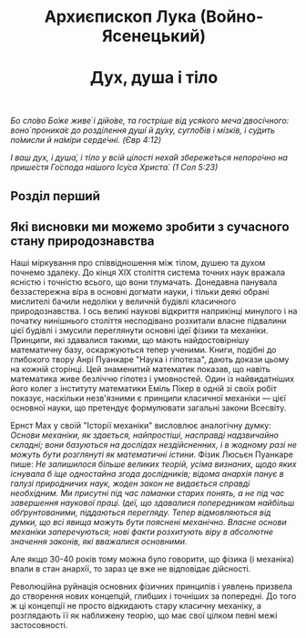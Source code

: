 # <center>Архиєпископ Лука (Войно-Ясенецький)
# <center>Дух, душа і тіло

<br>

_Бо сло́во Бо́же живе́ i дiйо́ве, та гострі́ше вiд уся́кого меча́ двосі́чного: воно́ проника́є до розді́лення душі́ й ду́ху, сугло́бiв i мі́зкiв, i су́дить по́мисли й на́мiри серде́чнi. (Євр 4:12)_

_І ваш дух, i душа́, i ті́ло у всій ці́лостi неха́й збереже́ться непоро́чно на прише́стя Го́спода на́шого Iсу́са Христа́. (1 Сол 5:23)_

## Розділ перший
## Які висновки ми можемо зробити з сучасного стану природознавства

Наші міркування про співвідношення між тілом, душею та духом почнемо здалеку. До кінця XIX століття система точних наук вражала ясністю і точністю всього, що вони тлумачать. Донедавна панувала беззастережна віра в основні догмати науки, і тільки деякі обрані мислителі бачили недоліки у величній будівлі класичного природознавства. І ось великі наукові відкриття наприкінці минулого і на початку нинішнього століття несподівано розхитали власне підвалини цієї будівлі і змусили переглянути основні ідеї фізики та механіки. Принципи, які здавалися такими, що мають найдостовірнішу математичну базу, оскаржуються тепер ученими. Книги, подібні до глибокого твору Анрі Пуанкаре "Наука і гіпотеза", дають докази цьому на кожній сторінці. Цей знаменитий математик показав, що навіть математика живе безліччю гіпотез і умовностей. Один із найвидатніших його колег з інституту математики Еміль Пікер в одній зі своїх робіт показує, наскільки незв'язними є принципи класичної механіки — цієї основної науки, що претендує формулювати загальні закони Всесвіту.

Ернст Мах у своїй "Історії механіки" висловлює аналогічну думку: _Основи механіки, як здається, найпростіші, насправді надзвичайно складні; вони базуються на дослідах нездійсненних, і в жодному разі не можуть бути розглянуті як математичні істини._ Фізик Люсьєн Пуанкаре пише: _Не залишилося більше великих теорій, усіма визнаних, щодо яких існувала б іще одностайна згода дослідників; відома анархія панує в галузі природничих наук, жоден закон не видається справді необхідним. Ми присутні під час ла́манки старих понять, а не під час завершення наукової праці. Ідеї, що здавалися попередникам найбільш обґрунтованими, піддаються перегляду. Тепер відмовляються від думки, що всі явища можуть бути пояснені механічно. Власне основи механіки заперечуються; нові факти розхитують віру в абсолютне значення законів, які вважалися основними._

Але якщо 30-40 років тому можна було говорити, що фізика (і механіка) впали в стан анархії, то зараз це вже не відповідає дійсності.

Революційна руйнація основних фізичних принципів і уявлень призвела до створення нових концепцій, глибших і точніших за попередні. До того ж ці концепції не просто відкидають стару класичну механіку, а розглядають її як наближену теорію, що має свої цілком певні межі застосовності.
